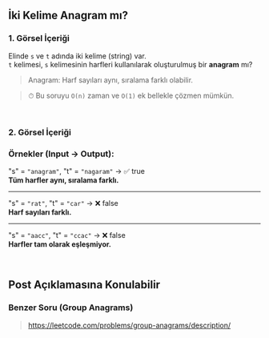 ## İki Kelime Anagram mı?

### 1. Görsel İçeriği

Elinde `s` ve `t` adında iki kelime (string) var.  
`t` kelimesi, `s` kelimesinin harfleri kullanılarak oluşturulmuş bir **anagram** mı?

> Anagram: Harf sayıları aynı, sıralama farklı olabilir.

> ⏱ Bu soruyu `O(n)` zaman ve `O(1)` ek bellekle çözmen mümkün.

<br/>

### 2. Görsel İçeriği

### Örnekler (Input → Output):

"s" = `"anagram"`, "t" = `"nagaram"` → ✅ true  
**Tüm harfler aynı, sıralama farklı.**

---

"s" = `"rat"`, "t" = `"car"` → ❌ false  
**Harf sayıları farklı.**

---

"s" = `"aacc"`, "t" = `"ccac"` → ❌ false  
**Harfler tam olarak eşleşmiyor.**

<br/>

## Post Açıklamasına Konulabilir

### Benzer Soru (Group Anagrams)  
> https://leetcode.com/problems/group-anagrams/description/

